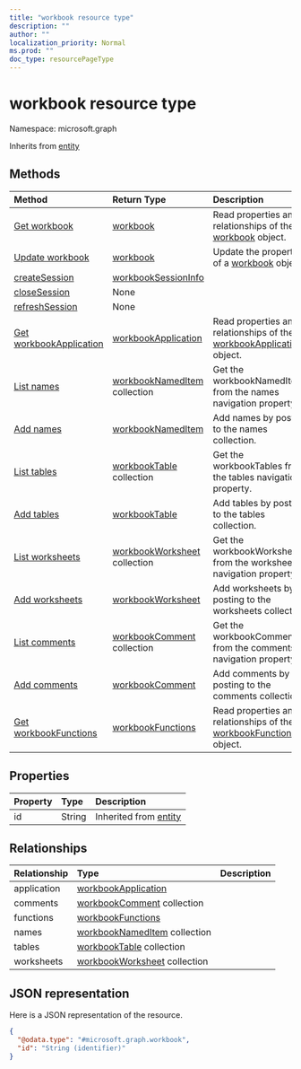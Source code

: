 ```yaml
---
title: "workbook resource type"
description: ""
author: ""
localization_priority: Normal
ms.prod: ""
doc_type: resourcePageType
---
```


# workbook resource type


Namespace: microsoft.graph




Inherits from [entity](../resources/entity.md)

## Methods
|Method|Return Type|Description|
|:---|:---|:---|
|[Get workbook](../api/workbook-get.md)|[workbook](../resources/workbook.md)|Read properties and relationships of the [workbook](../resources/workbook.md) object.|
|[Update workbook](../api/workbook-update.md)|[workbook](../resources/workbook.md)|Update the properties of a [workbook](../resources/workbook.md) object.|
|[createSession](../api/workbook-createsession.md)|[workbookSessionInfo](../resources/workbooksessioninfo.md)||
|[closeSession](../api/workbook-closesession.md)|None||
|[refreshSession](../api/workbook-refreshsession.md)|None||
|[Get workbookApplication](../api/workbookapplication-get.md)|[workbookApplication](../resources/workbookapplication.md)|Read properties and relationships of the [workbookApplication](../resources/workbookapplication.md) object.|
|[List names](../api/workbook-list-names.md)|[workbookNamedItem](../resources/workbooknameditem.md) collection|Get the workbookNamedItems from the names navigation property.|
|[Add names](../api/workbook-post-names.md)|[workbookNamedItem](../resources/workbooknameditem.md)|Add names by posting to the names collection.|
|[List tables](../api/workbook-list-tables.md)|[workbookTable](../resources/workbooktable.md) collection|Get the workbookTables from the tables navigation property.|
|[Add tables](../api/workbook-post-tables.md)|[workbookTable](../resources/workbooktable.md)|Add tables by posting to the tables collection.|
|[List worksheets](../api/workbook-list-worksheets.md)|[workbookWorksheet](../resources/workbookworksheet.md) collection|Get the workbookWorksheets from the worksheets navigation property.|
|[Add worksheets](../api/workbook-post-worksheets.md)|[workbookWorksheet](../resources/workbookworksheet.md)|Add worksheets by posting to the worksheets collection.|
|[List comments](../api/workbook-list-comments.md)|[workbookComment](../resources/workbookcomment.md) collection|Get the workbookComments from the comments navigation property.|
|[Add comments](../api/workbook-post-comments.md)|[workbookComment](../resources/workbookcomment.md)|Add comments by posting to the comments collection.|
|[Get workbookFunctions](../api/workbookfunctions-get.md)|[workbookFunctions](../resources/workbookfunctions.md)|Read properties and relationships of the [workbookFunctions](../resources/workbookfunctions.md) object.|

## Properties
|Property|Type|Description|
|:---|:---|:---|
|id|String| Inherited from [entity](../resources/entity.md)|

## Relationships
|Relationship|Type|Description|
|:---|:---|:---|
|application|[workbookApplication](../resources/workbookapplication.md)||
|comments|[workbookComment](../resources/workbookcomment.md) collection||
|functions|[workbookFunctions](../resources/workbookfunctions.md)||
|names|[workbookNamedItem](../resources/workbooknameditem.md) collection||
|tables|[workbookTable](../resources/workbooktable.md) collection||
|worksheets|[workbookWorksheet](../resources/workbookworksheet.md) collection||

## JSON representation
Here is a JSON representation of the resource.
<!-- {
  "blockType": "resource",
  "keyProperty": "id",
  "@odata.type": "microsoft.graph.workbook",
  "baseType": "microsoft.graph.entity",
  "openType": false
}
-->
``` json
{
  "@odata.type": "#microsoft.graph.workbook",
  "id": "String (identifier)"
}
```

